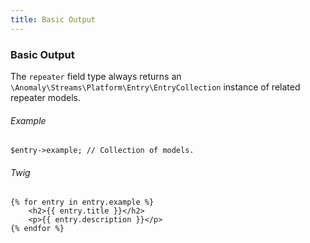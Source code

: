 ```yaml
---
title: Basic Output
---
```


### Basic Output

The `repeater` field type always returns an `\Anomaly\Streams\Platform\Entry\EntryCollection` instance of related repeater models.

###### Example

    $entry->example; // Collection of models.

###### Twig

    {% for entry in entry.example %}
        <h2>{{ entry.title }}</h2>
        <p>{{ entry.description }}</p>
    {% endfor %}
